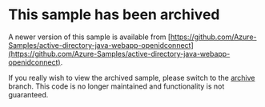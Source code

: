# This sample has been archived

A newer version of this sample is available from [https://github.com/Azure-Samples/active-directory-java-webapp-openidconnect](https://github.com/Azure-Samples/active-directory-java-webapp-openidconnect).

If you really wish to view the archived sample, please switch to the [archive](https://github.com/azure-samples/active-directory-java-graphapi-web/tree/archive) branch. This code is no longer maintained and functionality is not guaranteed.
